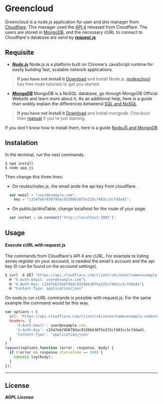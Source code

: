 Greencloud
===================

Greencloud is a node.js application for user and dns manager from [Cloudflare][cloudflare]. This manager used the [API 4][apiCloudflare] released from Cloudflare. 
The users are stored in [MongoDB][mongodb], and the necessary cURL to connect to Cloudflare's database are send by **[request.js][request]** 


Requisite
-------------

 -  ***[Node.js][nodejs]*** 
 Node.js is a platform built on Chrome's JavaScript runtime for easily building fast, scalable network applications.

> **If you have not install it**
> [Download][donwloadNodejs] and Install Node.js, [nodeschool][nodeschool] has free  node tutorials to get you started.

 - ***[MongoDB][mongodb]***
MongoDB is a NoSQL database, go through MongoDB Official Website and learn more about it. As an additional help, here is a guide than widely explain the differences betweend [SQL and NoSQL ][guideSQL]

> **If you have not install it**
> [Download][donwloadMongodb] and Install mongodb. Checkout their [manual][manualMongodb] if you're just starting.

If you don't know how to install them, here is a guide [NodeJS and MongoDB][guide]
	

Instalation
-------------
In the terminal, run the next commands.

    $ npm install
    $ node app.js
Then change this three lines: 

 - On routes/index.js, the email ande the api key from cloudflare.
``` javascript
  var email = "user@example.com",
    key = "c2547eb745079dac9320b638f5e225cf483cc5cfdda41";
```
 - On public/js/dnsTable, change localhost for the route of your page.
``` javascript
  var socket = io.connect('http://localhost:3002');
```


Usage
---------------

#### **Execute cURL with request.js**

The commands from Cloudflare's API 4  are cURL. For example to listing zones register on your accound, is needed the email's account and the api key (It can be found on the accound settings).

``` javascript
$ curl -X GET "https://api.cloudflare.com/client/v4/zones?name=example.com&status=active&page=1&per_page=20&order=status&direction=desc&match=all"\
 -H "X-Auth-Email: user@example.com"\ 
 -H "X-Auth-Key: c2547eb745079dac9320b638f5e225cf483cc5cfdda41"\
 -H "Content-Type: application/json"
```
On node.js run cURL commands is possible with request.js. For the same example the command would be this way.

```javascript
var options = {
  url: 'https://api.cloudflare.com/client/v4/zones?name=example.com&status=active&page=1&per_page=20&order=status&direction=desc&match=all',
  headers: {
     'X-Auth-Email': user@example.com,
     'X-Auth-Key': c2547eb745079dac9320b638f5e225cf483cc5cfdda41,
     'Content-Type': 'application/json'     
  }
}
request(options,function (error, response, body) {
  if (!error && response.statusCode == 200) {
    console.log(body); 
  }
});
```

----------

License
------------
***AGPL License***

[cloudflare]: https://www.cloudflare.com/
[apiCloudflare]: https://api.cloudflare.com/
[donwloadNodejs]: http://nodejs.org/download/
[donwloadMongodb]: http://www.mongodb.org/downloads
[nodejs]: http://www.nodejs.org/
[nodeschool]: http:nodeschool.io/#workshoppers
[mongodb]: http://www.mongodb.org/
[manualMongodb]: http://docs.mongodb.org/manual
[guide]: https://github.com/rodrigopolo/node-mongo-demo/tree/master/install_instructions
[guideSQL]: http://code.tutsplus.com/articles/mapping-relational-databases-and-sql-to-mongodb--net-35650
[request]: https://www.npmjs.com/package/request
[agpl]: http://www.gnu.org/licenses/